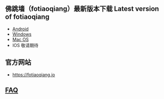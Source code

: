 
## 佛跳墙（fotiaoqiang）最新版本下载 Latest version of fotiaoqiang</a>
- <a href="https://github.com/getfotiaoqiang/download/releases/download/V2.1.8/fotiaoqiang-v2.1.8.apk"> Android </a>
- <a href="https://github.com/getfotiaoqiang/download/releases/download/V2.1.8/fotiaoqiang-2.1.8-Setup.exe"> Windows </a>
- <a href="https://github.com/getfotiaoqiang/download/releases/download/V2.1.8/fotiaoqiang_darwin_amd64_install.dmg"> Mac OS </a>
- IOS 敬请期待

## 官方网站
- https://fotiaoqiang.io


## <a href="https://github.com/getfotiaoqiang/fotiaoqiang/wiki/FAQ">FAQ</a>
